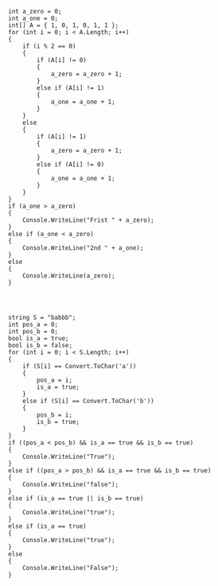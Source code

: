 
            int a_zero = 0;
            int a_one = 0;
            int[] A = { 1, 0, 1, 0, 1, 1 };
            for (int i = 0; i < A.Length; i++)
            {
                if (i % 2 == 0)
                {
                    if (A[i] != 0)
                    {
                        a_zero = a_zero + 1;
                    }
                    else if (A[i] != 1)
                    {
                        a_one = a_one + 1;
                    }
                }
                else
                {
                    if (A[i] != 1)
                    {
                        a_zero = a_zero + 1;
                    }
                    else if (A[i] != 0)
                    {
                        a_one = a_one + 1;
                    }
                }
            }
            if (a_one > a_zero)
            {
                Console.WriteLine("Frist " + a_zero);
            }
            else if (a_one < a_zero)
            {
                Console.WriteLine("2nd " + a_one);
            }
            else
            {
                Console.WriteLine(a_zero);
            }




            string S = "babbb";
            int pos_a = 0;
            int pos_b = 0;
            bool is_a = true;
            bool is_b = false;
            for (int i = 0; i < S.Length; i++)
            {
                if (S[i] == Convert.ToChar('a'))
                {
                    pos_a = i;
                    is_a = true;
                }
                else if (S[i] == Convert.ToChar('b'))
                {
                    pos_b = i;
                    is_b = true;
                }
            }
            if ((pos_a < pos_b) && is_a == true && is_b == true)
            {
                Console.WriteLine("True");
            }
            else if ((pos_a > pos_b) && is_a == true && is_b == true)
            {
                Console.WriteLine("false");
            }
            else if (is_a == true || is_b == true)
            {
                Console.WriteLine("true");
            }
            else if (is_a == true)
            {
                Console.WriteLine("true");
            }
            else
            {
                Console.WriteLine("False");
            }

